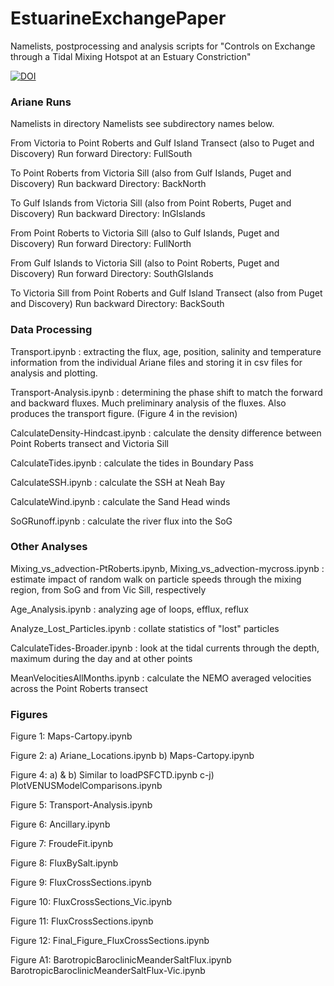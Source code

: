 # EstuarineExchangePaper
Namelists, postprocessing and analysis scripts for "Controls on Exchange through a Tidal Mixing Hotspot at an Estuary Constriction"

[![DOI](https://zenodo.org/badge/823764190.svg)](https://zenodo.org/doi/10.5281/zenodo.12712924)

### Ariane Runs ###

Namelists in directory Namelists see subdirectory names below.

From Victoria to Point Roberts and Gulf Island Transect (also to Puget and Discovery)
   Run forward
   Directory: FullSouth

To Point Roberts from Victoria Sill (also from Gulf Islands, Puget and Discovery)
   Run backward
   Directory: BackNorth

To Gulf Islands from Victoria Sill (also from Point Roberts, Puget and Discovery)
   Run backward
   Directory: InGIslands

From Point Roberts to Victoria Sill (also to Gulf Islands, Puget and Discovery)
   Run forward
   Directory: FullNorth

From Gulf Islands to Victoria Sill (also to Point Roberts, Puget and Discovery)
   Run forward
   Directory: SouthGIslands

To Victoria Sill from Point Roberts and Gulf Island Transect (also from Puget and Discovery)
   Run backward
   Directory: BackSouth

### Data Processing ###

Transport.ipynb : extracting the flux, age, position, salinity and temperature information from the individual Ariane files and storing it in csv files for analysis and plotting.

Transport-Analysis.ipynb : determining the phase shift to match the forward and backward fluxes.  Much preliminary analysis of the fluxes.  Also produces the transport figure. (Figure 4 in the revision)

CalculateDensity-Hindcast.ipynb : calculate the density difference between Point Roberts transect and Victoria Sill

CalculateTides.ipynb : calculate the tides in Boundary Pass

CalculateSSH.ipynb : calculate the SSH at Neah Bay

CalculateWind.ipynb : calculate the Sand Head winds

SoGRunoff.ipynb : calculate the river flux into the SoG

### Other Analyses ###

Mixing_vs_advection-PtRoberts.ipynb, Mixing_vs_advection-mycross.ipynb : estimate impact of random walk on particle speeds through the mixing region, from SoG and from Vic Sill, respectively

Age_Analysis.ipynb : analyzing age of loops, efflux, reflux

Analyze_Lost_Particles.ipynb : collate statistics of "lost" particles

CalculateTides-Broader.ipynb : look at the tidal currents through the depth, maximum during the day and at other points

MeanVelocitiesAllMonths.ipynb : calculate the NEMO averaged velocities across the Point Roberts transect

### Figures ###

Figure 1: Maps-Cartopy.ipynb

Figure 2: a) Ariane_Locations.ipynb
          b) Maps-Cartopy.ipynb

Figure 4: a) & b) Similar to loadPSFCTD.ipynb
          c-j) PlotVENUSModelComparisons.ipynb

Figure 5: Transport-Analysis.ipynb

Figure 6: Ancillary.ipynb

Figure 7: FroudeFit.ipynb

Figure 8: FluxBySalt.ipynb

Figure 9: FluxCrossSections.ipynb

Figure 10: FluxCrossSections_Vic.ipynb

Figure 11: FluxCrossSections.ipynb

Figure 12: Final_Figure_FluxCrossSections.ipynb

Figure A1: BarotropicBaroclinicMeanderSaltFlux.ipynb
           BarotropicBaroclinicMeanderSaltFlux-Vic.ipynb
